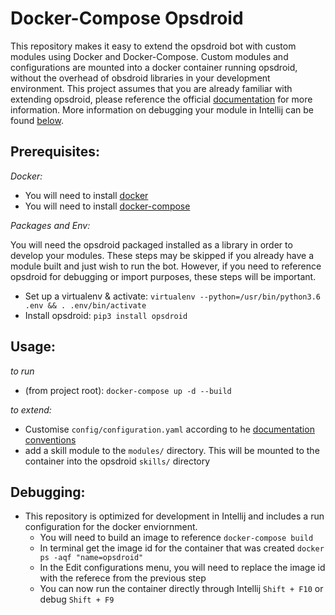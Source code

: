 # Docker-Compose Opsdroid

This repository makes it easy to extend the opsdroid bot with custom modules using Docker and Docker-Compose. Custom modules and configurations are mounted into a docker container running opsdroid, without the overhead of obsdroid libraries in your development environment. This project assumes that you are already familiar with extending opsdroid, please reference the official [documentation](http://opsdroid.readthedocs.io/en/latest/configuration-reference/) for more information. More information on debugging your module in Intellij can be found [below](Debugging).

## Prerequisites:

*Docker:*
* You will need to install [docker](https://docs.docker.com/engine/installation/)
* You will need to install [docker-compose](https://docs.docker.com/compose/install/)

*Packages and Env:*

You will need the opsdroid packaged installed as a library in order to develop your modules. These steps may be skipped if you already have a module built and just wish to run the bot. However, if you need to reference opsdroid for debugging or import purposes, these steps will be important.
* Set up a virtualenv & activate: `virtualenv --python=/usr/bin/python3.6 .env && . .env/bin/activate`
* Install opsdroid: `pip3 install opsdroid`

## Usage:

*to run*
* (from project root): `docker-compose up -d --build`

*to extend:*

* Customise `config/configuration.yaml` according to he [documentation conventions](http://opsdroid.readthedocs.io/en/latest/configuration-reference/)
* add a skill module to the `modules/` directory. This will be mounted to the container into the opsdroid `skills/` directory

## Debugging:

* This repository is optimized for development in Intellij and includes a run configuration for the docker enviornment.
    * You will need to build an image to reference `docker-compose build`
    * In terminal get the image id for the container that was created `docker ps -aqf "name=opsdroid"`
    * In the Edit configurations menu, you will need to replace the image id with the referece from the previous step
    * You can now run the container directly through Intellij `Shift + F10` or debug `Shift + F9`